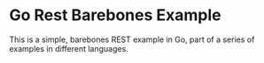 # Go Rest Barebones Example

This is a simple, barebones REST example in Go, part of a series of examples in different languages.
